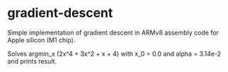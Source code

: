 # gradient-descent

Simple implementation of gradient descent in ARMv8 assembly code for Apple silicon (M1 chip).

Solves argmin_x (2x^4 + 3x^2 + x + 4) with x_0 = 0.0 and alpha = 3.14e-2 and prints result.

